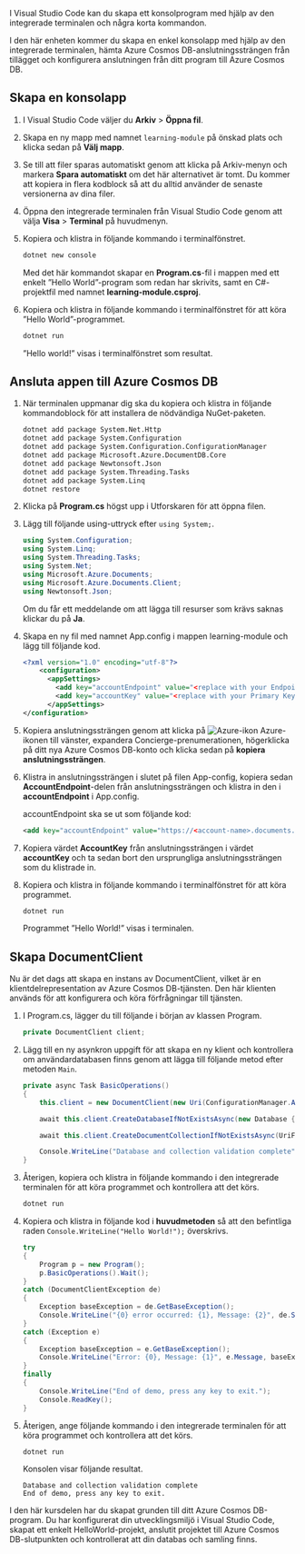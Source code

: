 I Visual Studio Code kan du skapa ett konsolprogram med hjälp av den integrerade terminalen och några korta kommandon.

I den här enheten kommer du skapa en enkel konsolapp med hjälp av den integrerade terminalen, hämta Azure Cosmos DB-anslutningssträngen från tillägget och konfigurera anslutningen från ditt program till Azure Cosmos DB.

## <a name="create-a-console-app"></a>Skapa en konsolapp

1. I Visual Studio Code väljer du **Arkiv** > **Öppna fil**.

1. Skapa en ny mapp med namnet `learning-module` på önskad plats och klicka sedan på **Välj mapp**.

1. Se till att filer sparas automatiskt genom att klicka på Arkiv-menyn och markera **Spara automatiskt** om det här alternativet är tomt. Du kommer att kopiera in flera kodblock så att du alltid använder de senaste versionerna av dina filer.

1. Öppna den integrerade terminalen från Visual Studio Code genom att välja **Visa** > **Terminal** på huvudmenyn.

1. Kopiera och klistra in följande kommando i terminalfönstret.

    ```bash
    dotnet new console
    ```

    Med det här kommandot skapar en **Program.cs**-fil i mappen med ett enkelt ”Hello World”-program som redan har skrivits, samt en C#-projektfil med namnet **learning-module.csproj**.

1. Kopiera och klistra in följande kommando i terminalfönstret för att köra ”Hello World”-programmet.

    ```bash
    dotnet run
    ```

    ”Hello world!” visas i terminalfönstret som resultat.

## <a name="connect-the-app-to-azure-cosmos-db"></a>Ansluta appen till Azure Cosmos DB

1. När terminalen uppmanar dig ska du kopiera och klistra in följande kommandoblock för att installera de nödvändiga NuGet-paketen.

    ```bash
    dotnet add package System.Net.Http
    dotnet add package System.Configuration
    dotnet add package System.Configuration.ConfigurationManager
    dotnet add package Microsoft.Azure.DocumentDB.Core
    dotnet add package Newtonsoft.Json
    dotnet add package System.Threading.Tasks
    dotnet add package System.Linq
    dotnet restore
    ```

1. Klicka på **Program.cs** högst upp i Utforskaren för att öppna filen.

1. Lägg till följande using-uttryck efter `using System;`.

    ```csharp
    using System.Configuration;
    using System.Linq;
    using System.Threading.Tasks;
    using System.Net;
    using Microsoft.Azure.Documents;
    using Microsoft.Azure.Documents.Client;
    using Newtonsoft.Json;
    ```

    Om du får ett meddelande om att lägga till resurser som krävs saknas klickar du på **Ja**.

1. Skapa en ny fil med namnet App.config i mappen learning-module och lägg till följande kod.

    ```xml
    <?xml version="1.0" encoding="utf-8"?>
        <configuration>
          <appSettings>
            <add key="accountEndpoint" value="<replace with your Endpoint URL>" />
            <add key="accountKey" value="<replace with your Primary Key>" />
          </appSettings>
    </configuration>
    ```

1. Kopiera anslutningssträngen genom att klicka på ![Azure-ikon](../media/2-setup/visual-studio-code-explorer-icon.png) Azure-ikonen till vänster, expandera Concierge-prenumerationen, högerklicka på ditt nya Azure Cosmos DB-konto och klicka sedan på **kopiera anslutningssträngen**.

1. Klistra in anslutningssträngen i slutet på filen App-config, kopiera sedan **AccountEndpoint**-delen från anslutningssträngen och klistra in den i **accountEndpoint** i App.config.

    accountEndpoint ska se ut som följande kod:

    ```xml
    <add key="accountEndpoint" value="https://<account-name>.documents.azure.com:443/" />
    ```

1. Kopiera värdet **AccountKey** från anslutningssträngen i värdet **accountKey** och ta sedan bort den ursprungliga anslutningssträngen som du klistrade in.

1. Kopiera och klistra in följande kommando i terminalfönstret för att köra programmet.

    ```csharp
    dotnet run
    ```

    Programmet ”Hello World!” visas i terminalen.

## <a name="create-the-documentclient"></a>Skapa DocumentClient

Nu är det dags att skapa en instans av DocumentClient, vilket är en klientdelrepresentation av Azure Cosmos DB-tjänsten. Den här klienten används för att konfigurera och köra förfrågningar till tjänsten.

1. I Program.cs, lägger du till följande i början av klassen Program.

    ```csharp
    private DocumentClient client;
    ```

1. Lägg till en ny asynkron uppgift för att skapa en ny klient och kontrollera om användardatabasen finns genom att lägga till följande metod efter metoden `Main`.

    ```csharp
    private async Task BasicOperations()
    {
        this.client = new DocumentClient(new Uri(ConfigurationManager.AppSettings["accountEndpoint"]), ConfigurationManager.AppSettings["accountKey"]);

        await this.client.CreateDatabaseIfNotExistsAsync(new Database { Id = "Users" });

        await this.client.CreateDocumentCollectionIfNotExistsAsync(UriFactory.CreateDatabaseUri("Users"), new DocumentCollection { Id = "WebCustomers" });

        Console.WriteLine("Database and collection validation complete");
    }
    ```

1. Återigen, kopiera och klistra in följande kommando i den integrerade terminalen för att köra programmet och kontrollera att det körs.

    ```csharp
    dotnet run
    ```

1. Kopiera och klistra in följande kod i **huvudmetoden** så att den befintliga raden `Console.WriteLine("Hello World!");` överskrivs.

    ```csharp
    try
    {
        Program p = new Program();
        p.BasicOperations().Wait();
    }
    catch (DocumentClientException de)
    {
        Exception baseException = de.GetBaseException();
        Console.WriteLine("{0} error occurred: {1}, Message: {2}", de.StatusCode, de.Message, baseException.Message);
    }
    catch (Exception e)
    {
        Exception baseException = e.GetBaseException();
        Console.WriteLine("Error: {0}, Message: {1}", e.Message, baseException.Message);
    }
    finally
    {
        Console.WriteLine("End of demo, press any key to exit.");
        Console.ReadKey();
    }
    ```

1. Återigen, ange följande kommando i den integrerade terminalen för att köra programmet och kontrollera att det körs.

    ```csharp
    dotnet run
    ```

    Konsolen visar följande resultat.

    ```output
    Database and collection validation complete
    End of demo, press any key to exit.
    ```

I den här kursdelen har du skapat grunden till ditt Azure Cosmos DB-program. Du har konfigurerat din utvecklingsmiljö i Visual Studio Code, skapat ett enkelt HelloWorld-projekt, anslutit projektet till Azure Cosmos DB-slutpunkten och kontrollerat att din databas och samling finns.
